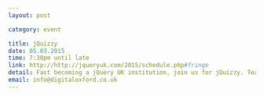 ```yaml
---
layout: post

category: event

title: jQuizzy 
date: 05.03.2015
time: 7:30pm until late 
link: http://http://jqueryuk.com/2015/schedule.php#fringe
detail: Fast becoming a jQuery UK institution, join us for jQuizzy. Team up with other delegates to pit your wits against our fiendishly difficult pub quiz questions. Expect general knowledge with a geeky twist. If you’re coming to jQuery UK alone and hoping to make a few friends before conference day, this is designed for you!
email: info@digitaloxford.co.uk
---
```


